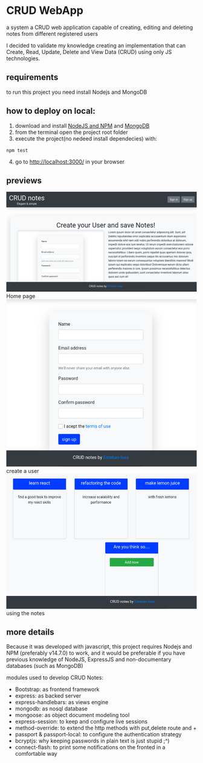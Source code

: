 # CRUD WebApp

a system a CRUD web application capable of creating, editing and deleting notes from different registered users

I decided to validate my knowledge creating an implementation that 
can Create, Read, Update, Delete and View Data (CRUD) using only JS technologies.

## requirements
to run this project you need install Nodejs and MongoDB  
## how to deploy on local:

1. download and install [NodeJS and NPM](http://notejs.org/ "Title") and [MongoDB](http://mongodb.com/ "Title")
2. from the terminal open the project root folder
3. execute the project(no nedeed install dependecies) with:
~~~
npm test
~~~
4. go to <http://localhost:3000/> in your browser


## previews

![Homepage](/.readme_files/main.png)
Home page
![create a user](/.readme_files/signup.png)
create a user
![Using notes](/.readme_files/notes.png)
using the notes
## more details

Because it was developed with javascript, this project requires Nodejs and NPM (preferably v14.7.0) to work, and it would be preferable if you have previous knowledge of NodeJS, ExpressJS and non-documentary databases (such as MongoDB)

modules used to develop CRUD Notes:

- Bootstrap: as frontend framework
- express: as backed server
- express-handlebars: as views engine
- mongodb: as nosql database
- mongoose: as object document modeling tool
- express-session: to keep and configure live sessions
- method-override: to extend the http methods with put,delete route and +
- passport & passport-local: to configure the authentication strategy
- bcryptjs: why keeping passwords in plain text is just stupid ;^)
- connect-flash: to print some notifications on the fronted in a comfortable way
